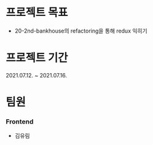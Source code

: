 # 프로젝트 목표

- 20-2nd-bankhouse의 refactoring을 통해 redux 익히기

# 프로젝트 기간

2021.07.12. ~ 2021.07.16.

# 팀원

### Frontend

- 김유림

